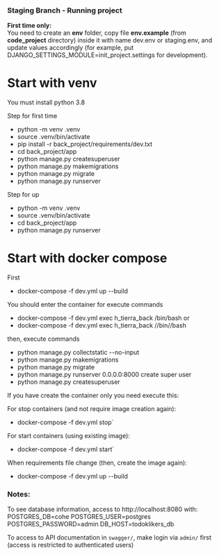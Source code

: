### Staging Branch - Running project

**First time only:**  
You need to create an **env** folder, copy file **env.example** (from **code_project** directory) inside it with name dev.env or staging.env, and update values accordingly (for example, put DJANGO_SETTINGS_MODULE=init_project.settings for development).

# Start with venv

You must install python 3.8

Step for first time

- python -m venv .venv
- source .venv/bin/activate
- pip install -r back_project/requirements/dev.txt
- cd back_project/app
- python manage.py createsuperuser
- python manage.py makemigrations
- python manage.py migrate
- python manage.py runserver

Step for up
- python -m venv .venv
- source .venv/bin/activate
- cd back_project/app
- python manage.py runserver

# Start with docker compose

First

- docker-compose -f dev.yml up --build

You should enter the container for execute commands

- docker-compose -f dev.yml exec h_tierra_back /bin/bash
or
- docker-compose -f dev.yml exec h_tierra_back //bin//bash

then, execute commands  
- python manage.py collectstatic --no-input
- python manage.py makemigrations
- python manage.py migrate
- python manage.py runserver 0.0.0.0:8000
create super user
- python manage.py createsuperuser

If you have create the container only you need execute this:

For stop containers (and not require image creation again):  
- docker-compose -f dev.yml stop`

For start containers (using existing image):  
- docker-compose -f dev.yml start`


When requirements file change (then, create the image again):
- docker-compose -f dev.yml up --build

### Notes:

To see database information, access to http://localhost:8080 with:
POSTGRES_DB=cohe
POSTGRES_USER=postgres
POSTGRES_PASSWORD=admin
DB_HOST=todoklikers_db

To access to API documentation in `swagger/`, make login via `admin/` first (access is restricted to authenticated users)
